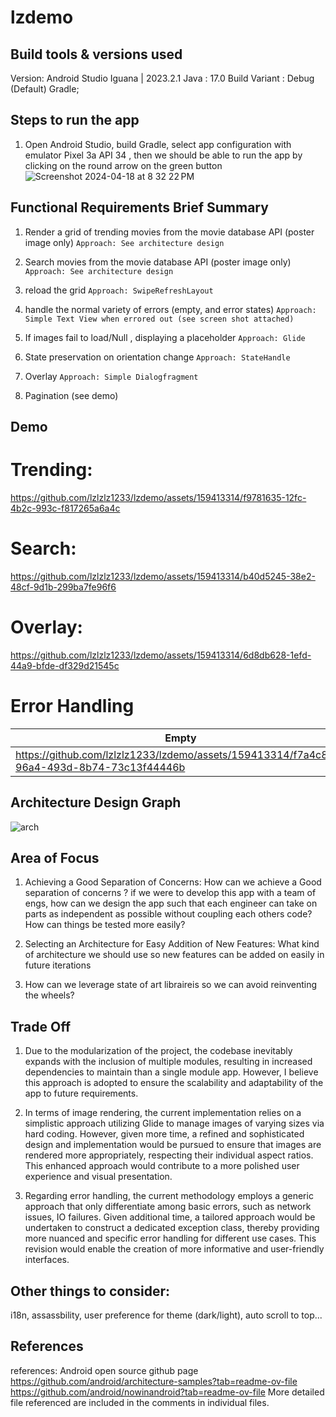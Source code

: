 # lzdemo
## Build tools & versions used
Version: Android Studio Iguana | 2023.2.1 
Java : 17.0
Build Variant : Debug (Default)
Gradle; 
## Steps to run the app
1) Open Android Studio, build Gradle, select app configuration with emulator Pixel 3a API 34 , then we should be able to run the app by clicking on the round  arrow on the green button
![Screenshot 2024-04-18 at 8 32 22 PM](https://github.com/lzlzlz1233/androidTestLZ/assets/159413314/cb902a5e-e211-4d38-8ce8-96c94a991abf)

## Functional Requirements Brief Summary
1. Render a grid of trending movies from the movie database API (poster image only)   ` Approach: See architecture design `

2. Search movies from the movie database API (poster image only)   ` Approach: See architecture design `

3. reload the grid ` Approach: SwipeRefreshLayout `

4. handle the normal variety of errors (empty, and error states)   `Approach: Simple Text View when errored out (see screen shot attached)`

5. If images fail to load/Null , displaying a placeholder  `Approach: Glide`

6. State preservation on orientation change `Approach: StateHandle`
   
8. Overlay   `Approach: Simple Dialogfragment `

9. Pagination (see demo)

## Demo

# Trending:

https://github.com/lzlzlz1233/lzdemo/assets/159413314/f9781635-12fc-4b2c-993c-f817265a6a4c

# Search:

https://github.com/lzlzlz1233/lzdemo/assets/159413314/b40d5245-38e2-48cf-9d1b-299ba7fe96f6

# Overlay:


https://github.com/lzlzlz1233/lzdemo/assets/159413314/6d8db628-1efd-44a9-bfde-df329d21545c


# Error Handling
| Empty         |  NetWorkError |
| ------------- | ---------------|
|https://github.com/lzlzlz1233/lzdemo/assets/159413314/f7a4c8cd-96a4-493d-8b74-73c13f44446b| https://github.com/lzlzlz1233/lzdemo/assets/159413314/5488439d-6691-48da-9499-f656d62479cd|




## Architecture Design Graph 
![arch](https://github.com/lzlzlz1233/lzdemo/assets/159413314/7247bbb8-c5bb-4f0f-a0a2-85bbab62846d)

## Area of Focus
1) Achieving a Good Separation of Concerns: How can we achieve a Good separation of concerns ? if we were to develop this app with a team of engs, how can we design the
    app such that each engineer can take on parts as independent as possible without coupling each others code? How can things be tested more easily?

2) Selecting an Architecture for Easy Addition of New Features: What kind of architecture we should use so new features can be added on easily in future iterations

3) How can we leverage state of art libraireis so we can avoid reinventing the wheels?


## Trade Off 
1) Due to the modularization of the project, the codebase inevitably expands with the inclusion of multiple modules, resulting in increased dependencies to maintain than a single module app. However, I believe this approach is adopted to ensure the scalability and adaptability of the app to future requirements.
   
2) In terms of image rendering, the current implementation relies on a simplistic approach utilizing Glide to manage images of varying sizes via hard coding. However, given more time, a refined and sophisticated design and implementation would be pursued to ensure that images are rendered more appropriately, respecting their individual aspect ratios. This enhanced approach would contribute to a more polished user experience and visual presentation.
   
3) Regarding error handling, the current methodology employs a generic approach that only differentiate among basic errors, such as network issues, IO failures. Given additional time, a tailored approach would be undertaken to construct a dedicated exception class, thereby providing more nuanced and specific error handling for different use cases. This revision would enable the creation of more informative and user-friendly interfaces.


## Other things to consider:
i18n, assassbility, user preference for theme (dark/light), auto scroll to top...

## References
references: Android open source github page
https://github.com/android/architecture-samples?tab=readme-ov-file
https://github.com/android/nowinandroid?tab=readme-ov-file
More detailed file referenced are included in the comments in individual files.

 
